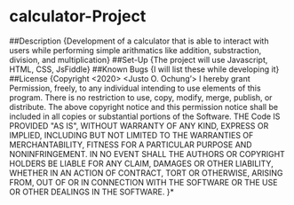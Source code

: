 # calculator-Project

##Description 
{Development of a calculator that is able to interact with users while performing simple arithmatics like
addition, substraction, division, and multiplication}
##Set-Up
{The project will use Javascript, HTML, CSS, JsFiddle}
##Known Bugs
{I will list these while developing it}
##License
{Copyright <2020> <Justo O. Ochung’> I hereby grant Permission, freely, to any individual intending to use elements of this program. There is no restriction to use, copy, modify, merge, publish, or distribute. The above copyright notice and this permission notice shall be included in all copies or substantial portions of the Software. THE Code IS PROVIDED "AS IS", WITHOUT WARRANTY OF ANY KIND, EXPRESS OR IMPLIED, INCLUDING BUT NOT LIMITED TO THE WARRANTIES OF MERCHANTABILITY, FITNESS FOR A PARTICULAR PURPOSE AND NONINFRINGEMENT. IN NO EVENT SHALL THE AUTHORS OR COPYRIGHT HOLDERS BE LIABLE FOR ANY CLAIM, DAMAGES OR OTHER LIABILITY, WHETHER IN AN ACTION OF CONTRACT, TORT OR OTHERWISE, ARISING FROM, OUT OF OR IN CONNECTION WITH THE SOFTWARE OR THE USE OR OTHER DEALINGS IN THE SOFTWARE. }*
